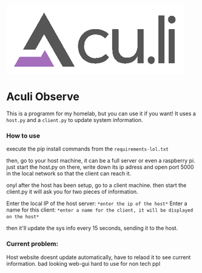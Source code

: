 ![download.png](https://raw.githubusercontent.com/Fischherboot/Aculi/main/watermark-no-bg.png)

# Aculi Observe

This is a programm for my homelab, but you can use it if you want!
It uses a ``host.py`` and a ``client.py`` to update system information.

### How to use

execute the pip install commands from the ``requirements-lol.txt``

then, go to your host machine, it can be a full server or even a raspberry pi.
just start the host.py on there, write down its ip adress and open port 5000 in the local network so that the client can reach it.

onyl after the host has been setup, go to a client machine.
then start the client.py
it will ask you for two pieces of information.

Enter the local IP of the host server: ``*enter the ip of the host*``
Enter a name for this client: ``*enter a name for the client, it will be displayed on the host*``

then it'll update the sys info every 15 seconds, sending it to the host.

### Current problem:

Host website doesnt update automatically, have to relaod it to see current information.
bad looking web-gui
hard to use for non tech ppl
